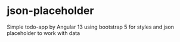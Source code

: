 # json-placeholder  
Simple todo-app by Angular 13 using bootstrap 5 for styles and json placeholder to work with data
